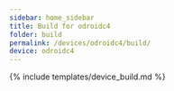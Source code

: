 ```yaml
---
sidebar: home_sidebar
title: Build for odroidc4
folder: build
permalink: /devices/odroidc4/build/
device: odroidc4
---
```

{% include templates/device_build.md %}
